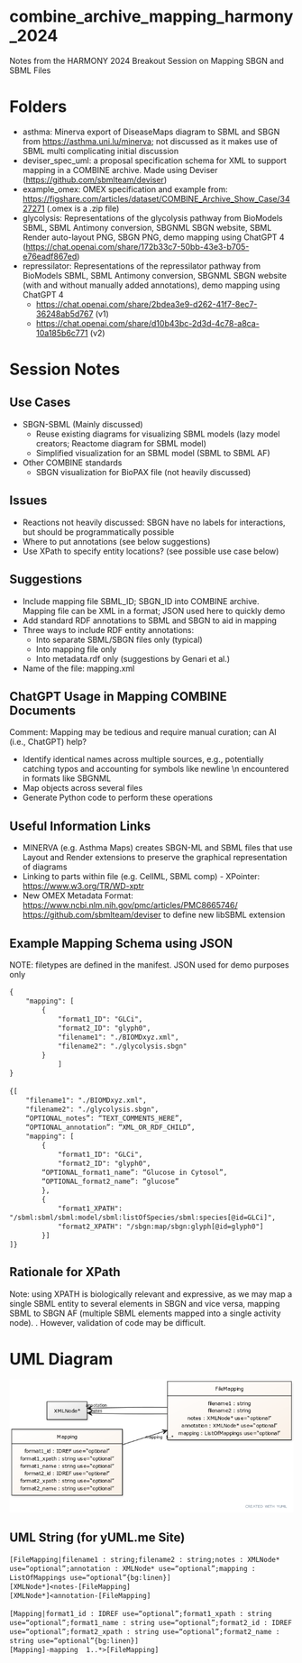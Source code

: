 # combine_archive_mapping_harmony_2024
Notes from the HARMONY 2024 Breakout Session on Mapping SBGN and SBML Files

# Folders 
* asthma: Minerva export of DiseaseMaps diagram to SBML and SBGN from https://asthma.uni.lu/minerva; not discussed as it makes use of SBML multi complicating initial discussion
* deviser_spec_uml: a proposal specification schema for XML to support mapping in a COMBINE archive. Made using Deviser (https://github.com/sbmlteam/deviser)
* example_omex: OMEX specification and example from: https://figshare.com/articles/dataset/COMBINE_Archive_Show_Case/3427271 (.omex is a .zip file)
* glycolysis: Representations of the glycolysis pathway from BioModels SBML, SBML Antimony conversion, SBGNML SBGN website, SBML Render auto-layout PNG, SBGN PNG, demo mapping using ChatGPT 4 (https://chat.openai.com/share/172b33c7-50bb-43e3-b705-e76eadf867ed)
* repressilator: Representations of the repressilator pathway from BioModels SBML, SBML Antimony conversion, SBGNML SBGN website (with and without manually added annotations), demo mapping using ChatGPT 4
    * https://chat.openai.com/share/2bdea3e9-d262-41f7-8ec7-36248ab5d767 (v1)
    * https://chat.openai.com/share/d10b43bc-2d3d-4c78-a8ca-10a185b6c771 (v2)

# Session Notes 
## Use Cases
* SBGN-SBML (Mainly discussed)
    * Reuse existing diagrams for visualizing SBML models (lazy model creators; Reactome diagram for SBML model)
    * Simplified visualization for an SBML model (SBML to SBML AF)
* Other COMBINE standards
    * SBGN visualization for BioPAX file (not heavily discussed) 

## Issues
* Reactions not heavily discussed: SBGN have no labels for interactions, but should be programmatically possible
* Where to put annotations (see below suggestions)
* Use XPath to specify entity locations? (see possible use case below)

## Suggestions
* Include mapping file SBML_ID; SBGN_ID into COMBINE archive. Mapping file can be XML in a format; JSON used here to quickly demo
* Add standard RDF annotations to SBML and SBGN to aid in mapping
* Three ways to include RDF entity annotations:
    * Into separate SBML/SBGN files only (typical)
    * Into mapping file only
    * Into metadata.rdf only (suggestions by Genari et al.)
* Name of the file: mapping.xml

## ChatGPT Usage in Mapping COMBINE Documents
Comment: Mapping may be tedious and require manual curation; can AI (i.e., ChatGPT) help?
* Identify identical names across multiple sources, e.g., potentially catching typos and accounting for symbols like newline \n encountered in formats like SBGNML
* Map objects across several files
* Generate Python code to perform these operations

## Useful Information Links
* MINERVA (e.g. Asthma Maps) creates SBGN-ML and SBML files that use Layout and Render extensions to preserve the graphical representation of diagrams
* Linking to parts within file (e.g. CellML, SBML comp) - XPointer: https://www.w3.org/TR/WD-xptr 
* New OMEX Metadata Format: https://www.ncbi.nlm.nih.gov/pmc/articles/PMC8665746/ 
https://github.com/sbmlteam/deviser to define new libSBML extension

## Example Mapping Schema using JSON
NOTE: filetypes are defined in the manifest. JSON used for demo purposes only
```
{
    "mapping": [
        {
            "format1_ID": "GLCi",
            "format2_ID": "glyph0",
            "filename1": "./BIOMDxyz.xml",
            "filename2": "./glycolysis.sbgn"
        }
            ]
}

{[
    "filename1": "./BIOMDxyz.xml",
    "filename2": "./glycolysis.sbgn",
    “OPTIONAL_notes”: “TEXT_COMMENTS_HERE”,
    “OPTIONAL_annotation”: “XML_OR_RDF_CHILD”,
    "mapping": [
        {
            "format1_ID": "GLCi",
            "format2_ID": "glyph0",
		“OPTIONAL_format1_name”: “Glucose in Cytosol”,
		“OPTIONAL_format2_name”: “glucose”
        },
        {
            "format1_XPATH": "/sbml:sbml/sbml:model/sbml:listOfSpecies/sbml:species[@id=GLCi]",
            "format2_XPATH": "/sbgn:map/sbgn:glyph[@id=glyph0"]
        }]
]}
```

## Rationale for XPath
Note: using XPATH is biologically relevant and expressive, as we may map a single SBML entity to several elements in SBGN and vice versa, mapping SBML to SBGN AF (multiple SBML elements mapped into a single activity node). . However, validation of code may be difficult.

# UML Diagram
![COMBINE Mapping Specification UML](deviser_spec_uml/combine_archive_mapping_specification_simple.png)

## UML String (for yUML.me Site)
```
[FileMapping|filename1 : string;filename2 : string;notes : XMLNode* use=“optional”;annotation : XMLNode* use=“optional”;mapping : ListOfMappings use=“optional”{bg:linen}]
[XMLNode*]<notes-[FileMapping]
[XMLNode*]<annotation-[FileMapping]

[Mapping|format1_id : IDREF use=“optional”;format1_xpath : string use=“optional”;format1_name : string use=“optional”;format2_id : IDREF use=“optional”;format2_xpath : string use=“optional”;format2_name : string use=“optional”{bg:linen}]
[Mapping]-mapping  1..*>[FileMapping]
```
